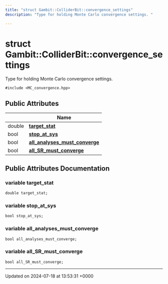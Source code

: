 ```yaml
---
title: "struct Gambit::ColliderBit::convergence_settings"
description: "Type for holding Monte Carlo convergence settings. "

---
```


# struct Gambit::ColliderBit::convergence_settings



Type for holding Monte Carlo convergence settings. 


`#include <MC_convergence.hpp>`

## Public Attributes

|                | Name           |
| -------------- | -------------- |
| double | **[target_stat](/documentation/code/classes/structgambit_1_1colliderbit_1_1convergence__settings/#variable-target-stat)**  |
| bool | **[stop_at_sys](/documentation/code/classes/structgambit_1_1colliderbit_1_1convergence__settings/#variable-stop-at-sys)**  |
| bool | **[all_analyses_must_converge](/documentation/code/classes/structgambit_1_1colliderbit_1_1convergence__settings/#variable-all-analyses-must-converge)**  |
| bool | **[all_SR_must_converge](/documentation/code/classes/structgambit_1_1colliderbit_1_1convergence__settings/#variable-all-sr-must-converge)**  |

## Public Attributes Documentation

### variable target_stat

```
double target_stat;
```


### variable stop_at_sys

```
bool stop_at_sys;
```


### variable all_analyses_must_converge

```
bool all_analyses_must_converge;
```


### variable all_SR_must_converge

```
bool all_SR_must_converge;
```


-------------------------------

Updated on 2024-07-18 at 13:53:31 +0000